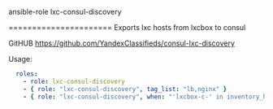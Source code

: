 ansible-role lxc-consul-discovery

======================
Exports lxc hosts from lxcbox to consul

GitHUB https://github.com/YandexClassifieds/consul-lxc-discovery

Usage:

```yaml
  roles:
    - role: lxc-consul-discovery
    - { role: "lxc-consul-discovery", tag_list: "lb,nginx" }
    - { role: "lxc-consul-discovery", when: "'lxcbox-c-' in inventory_hostname", tag_list: "cassandra,databases" }
```
